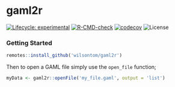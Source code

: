 # gaml2r

 [![Lifecycle: experimental](https://img.shields.io/badge/lifecycle-experimental-orange.svg)](https://lifecycle.r-lib.org/articles/stages.html#experimental) [![R-CMD-check](https://github.com/wilsontom/gamlr/workflows/R-CMD-check/badge.svg)](https://github.com/wilsontom/gamlr/actions) [![codecov](https://codecov.io/gh/wilsontom/gamlr/branch/master/graph/badge.svg?token=NHwjPwgbAR)](https://codecov.io/gh/wilsontom/gamlr) ![License](https://img.shields.io/badge/license-GNU%20GPL%20v3.0-blue.svg "GNU GPL v3.0") 
 
 
 ### Getting Started
 
 ```r
 remotes::install_github('wilsontom/gaml2r')
 ```
 
  Then to open a GAML file simply use the `open_file` function;
 
 ```r
myData <- gaml2r::openFile('my_file.gaml', output = 'list')
 ```

